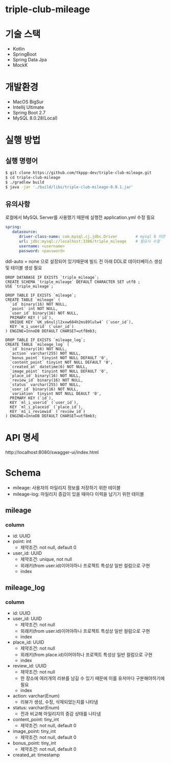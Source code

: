 # triple-club-mileage

# 기술 스택
 - Kotlin
 - SpringBoot
 - Spring Data Jpa
 - MockK

# 개발환경
 - MacOS BigSur
 - Intellij Ultimate
 - Spring Boot 2.7
 - MySQL 8.0.28(Local)

# 실행 방법
## 실행 명령어
``` bash
$ git clone https://github.com/tkppp-dev/triple-club-mileage.git
$ cd triple-club-mileage
$ ./gradlew build
$ java -jar './build/libs/triple-club-mileage-0.0.1.jar'
```

## 유의사항
로컬에서 MySQL Server를 사용했기 때문에 실행전 application.yml 수정 필요  
``` yaml
spring:
   datasource:
      driver-class-name: com.mysql.cj.jdbc.Driver        # mysql 8 미만일 시 com.mysql.jdbc.Driver
      url: jdbc:mysql://localhost:3306/triple_mileage    # 필요시 수정
      username: <username>
      password: <password>
```
ddl-auto = none 으로 설정되어 있기때문에 빌드 전 아래 DDL로 데이터베이스 생성 및 테이블 생성 필요

``` mysql
DROP DATABASE IF EXISTS `triple_mileage`;
CREATE SCHEMA `triple_mileage` DEFAULT CHARACTER SET utf8 ;
USE `triple_mileage`;

DROP TABLE IF EXISTS `mileage`;
CREATE TABLE `mileage` (
  `id` binary(16) NOT NULL,
  `point` int NOT NULL,
  `user_id` binary(16) NOT NULL,
  PRIMARY KEY (`id`),
  UNIQUE KEY `UK_s6nuljl2xxw684h2ms89lulw4` (`user_id`),
  KEY `m_i_userid` (`user_id`)
) ENGINE=InnoDB DEFAULT CHARSET=utf8mb3;

DROP TABLE IF EXISTS `mileage_log`;
CREATE TABLE `mileage_log` (
  `id` binary(16) NOT NULL,
  `action` varchar(255) NOT NULL,
  `bonus_point` tinyint NOT NULL DEFAULT '0',
  `content_point` tinyint NOT NULL DEFAULT '0',
  `created_at` datetime(6) NOT NULL,
  `image_point` tinyint NOT NULL DEFAULT '0',
  `place_id` binary(16) NOT NULL,
  `review_id` binary(16) NOT NULL,
  `status` varchar(255) NOT NULL,
  `user_id` binary(16) NOT NULL,
  `variation` tinyint NOT NULL DEAULT '0',
  PRIMARY KEY (`id`),
  KEY `ml_i_userid` (`user_id`),
  KEY `ml_i_placeid` (`place_id`),
  KEY `m1_i_reviewid` (`review_id`)
) ENGINE=InnoDB DEFAULT CHARSET=utf8mb3;
```

# API 명세
http://localhost:8080/swagger-ui/index.html

# Schema
 - mileage: 사용자의 마일리지 정보를 저장하기 위한 테이블
 - mileage-log: 마일리지 증감이 있을 때마다 이력을 남기기 위한 테이블

## mileage
### column
 - id: UUID
 - point: int
   - 제약조건: not null, default 0
 - user_id: UUID
   - 제약조건: unique, not null
   - 외래키(from user.id)이어야하나 프로젝트 특성상 일반 컬럼으로 구현
   - index

## mileage_log
### column
 - id: UUID
 - user_id: UUID
   - 제약조건: not null
   - 외래키(from user.id)이어야하나 프로젝트 특성상 일반 컬럼으로 구현
   - index
 - place_id: UUID
   - 제약조건: not null
   - 외래키(from place.id)이어야하나 프로젝트 특성상 일반 컬럼으로 구현
   - index
 - review_id: UUID
   - 제약조건: not null
   - 한 장소에 여러개의 리뷰를 남길 수 있기 때문에 이를 유저마다 구분해야하기에 필요
   - index
 - action: varchar(Enum)
   - 리뷰가 생성, 수정, 삭제되었는지를 나타냄
 - status: varchar(Enum)
   - 전과 비교해 마일리지의 증감 상태를 나타냄
 - content_point: tiny_int
   - 제약조건: not null, default 0
 - image_point: tiny_int
   - 제약조건: not null, default 0
 - bonus_point: tiny_int
   - 제약조건: not null, default 0
 - created_at: timestamp
 